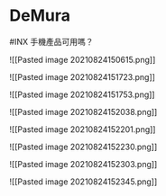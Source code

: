 # DeMura
#INX 
手機產品可用嗎？

![[Pasted image 20210824150615.png]]

![[Pasted image 20210824151723.png]]

![[Pasted image 20210824151753.png]]

![[Pasted image 20210824152038.png]]

![[Pasted image 20210824152201.png]]

![[Pasted image 20210824152230.png]]

![[Pasted image 20210824152303.png]]

![[Pasted image 20210824152345.png]]